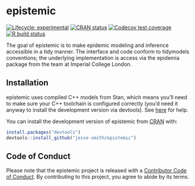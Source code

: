 
<!-- README.md is generated from README.Rmd. Please edit that file -->

# epistemic

<!-- badges: start -->

[![Lifecycle:
experimental](https://img.shields.io/badge/lifecycle-experimental-orange.svg)](https://www.tidyverse.org/lifecycle/#experimental)
[![CRAN
status](https://www.r-pkg.org/badges/version/epistemic)](https://CRAN.R-project.org/package=epistemic)
[![Codecov test
coverage](https://codecov.io/gh/jesse-smith/epistemic/branch/master/graph/badge.svg)](https://codecov.io/gh/jesse-smith/epistemic?branch=master)
[![R build
status](https://github.com/jesse-smith/epistemic/workflows/R-CMD-check/badge.svg)](https://github.com/jesse-smith/epistemic/actions)
<!-- badges: end -->

The goal of epistemic is to make epidemic modeling and inference
accessible in a tidy manner. The interface and code conform to
tidymodels conventions; the underlying implementation is access via the
epidemia package from the team at Imperial College London.

## Installation

epistemic uses compiled C++ models from Stan, which means you’ll need to
make sure your C++ toolchain is configured correctly (you’d need it
anyway to install the development version via devtools). See
[here](https://github.com/stan-dev/rstan/wiki/RStan-Getting-Started) for
help.

You can install the development version of epistemic from
[CRAN](https://CRAN.R-project.org) with:

``` r
install.packages("devtools")
devtools::install_github("jesse-smith/epistemic")
```

## Code of Conduct

Please note that the epistemic project is released with a [Contributor
Code of
Conduct](https://contributor-covenant.org/version/2/0/CODE_OF_CONDUCT.html).
By contributing to this project, you agree to abide by its terms.
